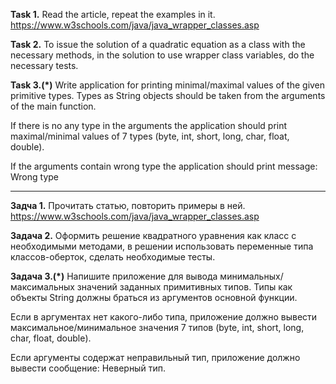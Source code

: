 **Task 1.**
Read the article, repeat the examples in it.
https://www.w3schools.com/java/java_wrapper_classes.asp

**Task 2.**
To issue the solution of a quadratic equation as a class with the necessary methods, in the solution to use
wrapper class variables, do the necessary tests.


**Task 3.(*)**
Write application for printing minimal/maximal values of the given primitive types.
Types as String objects should be taken from the arguments of the main function.

If there is no any type in the arguments the application should print maximal/minimal
values of 7 types (byte, int, short, long, char, float, double).

If the arguments contain wrong type the application should print message: <argument>
Wrong type


___________________________

**Задча 1.**
Прочитать статью, повторить примеры в ней.
https://www.w3schools.com/java/java_wrapper_classes.asp

**Задача 2.**
Оформить решение квадратного уравнения как класс с необходимыми методами, в решении использовать 
переменные типа классов-оберток, сделать необходимые тесты.

**Задача 3.(*)**
Напишите приложение для вывода минимальных/максимальных значений заданных примитивных типов.
Типы как объекты String должны браться из аргументов основной функции.

Если в аргументах нет какого-либо типа, приложение должно вывести максимальное/минимальное
значения 7 типов (byte, int, short, long, char, float, double).

Если аргументы содержат неправильный тип, приложение должно вывести сообщение: 
<argument> Неверный тип.

















